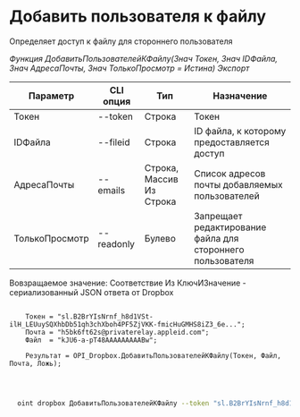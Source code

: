 ﻿---
sidebar_position: 3
---

# Добавить пользователя к файлу
 Определяет доступ к файлу для стороннего пользователя


*Функция ДобавитьПользователейКФайлу(Знач Токен, Знач IDФайла, Знач АдресаПочты, Знач ТолькоПросмотр = Истина) Экспорт*

  | Параметр | CLI опция | Тип | Назначение |
  |-|-|-|-|
  | Токен | --token | Строка | Токен |
  | IDФайла | --fileid | Строка | ID файла, к которому предоставляется доступ |
  | АдресаПочты | --emails | Строка, Массив Из Строка | Список адресов почты добавляемых пользователей |
  | ТолькоПросмотр | --readonly | Булево | Запрещает редактирование файла для стороннего пользователя |

  
  Вовзращаемое значение:   Соответствие Из КлючИЗначение - сериализованный JSON ответа от Dropbox

```bsl title="Пример кода"
	
    Токен = "sl.B2BrYIsNrnf_h8d1VSt-ilH_LEUuySQXhbDb51qh3chXboh4PF5ZjVKK-fmicHuGMHS8iZ3_6e...";
    Почта = "h5bk6ft62s@privaterelay.appleid.com";
    Файл  = "kJU6-a-pT48AAAAAAAAABw";
    
    Результат = OPI_Dropbox.ДобавитьПользователейКФайлу(Токен, Файл, Почта, Ложь);

	
```

```sh title="Пример команд CLI"
    
  oint dropbox ДобавитьПользователейКФайлу --token "sl.B2BrYIsNrnf_h8d1VSt-ilH_LEUuySQXhbDb51qh3chXboh4PF5ZjVKK-fmicHuGMHS8iZ3_6e..." --fileid %fileid% --emails %emails% --readonly %readonly%

```


```json title="Результат"



```

